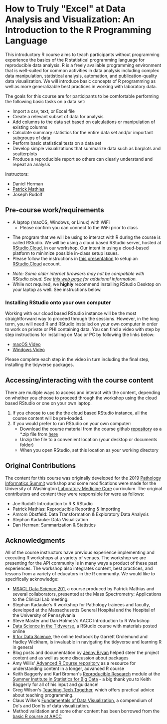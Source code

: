 # How to Truly "Excel" at Data Analysis and Visualization: An Introduction to the R Programming Language

This introductory R course aims to teach participants without programming experience the basics of the R statistical programming language for reproducible data analysis. R is a freely available programming environment that is well-suited for common activities in data analysis including complex data manipulation, statistical analysis, automation, and publication-quality data visualization. We will introduce basic concepts of R programming as well as more generalizable best practices in working with laboratory data.

The goals for this course are for participants to be comfortable performing the following basic tasks on a data set:
- Import a csv, text, or Excel file
- Create a relevant subset of data for analysis
- Add columns to the data set based on calculations or manipulation of existing columns
- Calculate summary statistics for the entire data set and/or important subgroups of data
- Perform basic statistical tests on a data set
- Develop simple visualizations that summarize data such as barplots and scatterplots
- Produce a reproducible report so others can clearly understand and repeat an analysis

Instructors:
- Daniel Herman
- [Patrick Mathias](https://www.linkedin.com/in/pcmathias/)
- Joseph Rudolf

## Pre-course work/requirements

- A laptop (macOS, Windows, or Linux) with WiFi
  - Please confirm you can connect to the WiFi prior to class
<!---
- Please complete the following survey so we can better understand your R experience and what you want out of the course: [Pre Course Survey](https://forms.gle/QSos2JwqhqUojpA79)
--->
- The program that we will be using to interact with R during the course is called RStudio. We will be using a cloud based RStudio server, hosted at [RStudio.Cloud](https://rstudio.cloud/), in our workshop. Our intent in using a cloud-based platform to minimize possible in-class setup issues.
- Please follow the instructions in [this presentation](https://github.com/pcmathias/AACC-2019-Introduction-to-R/blob/master/presentations/00%20-%20Setup_Cloud_Account.pptx) to setup an [RStudio.Cloud](https://rstudio.cloud/) account. 
<!---
- [Link](https://rstudio.cloud/spaces/19998/join?access_code=MVMM2UkHscHnpf%2FBa04Cb7e%2BBXnUi6g4QpFXVq6c) to RStudio.Cloud workspace
--->
   - *Note: Some older internet browsers may not be compatible with RStudio.cloud. See [this web page](https://support.rstudio.com/hc/en-us/articles/227449447-Supported-browsers-for-RStudio-Connect) for additional information.*
- While not required, we **highly** recommend installing RStudio Desktop on your laptop as well. See instructions below.

### Installing RStudio onto your own computer

Working with our cloud based RStudio instance will be the most straightforward way to proceed through the sessions. However, in the long term, you will need R and RStudio installed on your own computer in order to work on private or PHI containing data. You can find a video with step by step instructions for installing on Mac or PC by following the links below:

- [macOS Video](https://www.youtube.com/watch?v=GM88tYlEy_g) 
- [Windows Video](https://www.youtube.com/watch?v=JRKmZK5-6aE)

Please complete each step in the video in turn including the final step, installing the tidyverse packages.

## Accessing/interacting with the course content

There are multiple ways to access and interact with the content, depending on whether you choose to proceed through the workshop using the cloud based RStudio or one on your own laptop. 

1. If you choose to use the the cloud based RStudio instance, all the course content will be pre-loaded. 
2. If you would prefer to run RStudio on your own computer:
   * Download the course material from the course github [repository](https://github.com/pcmathias/AACC-2019-Introduction-to-R) as a \*.zip file from [here](https://github.com/pcmathias/AACC-2019-Introduction-to-R/archive/master.zip) 
   * Unzip the file to a convenient location (your desktop or documents folder)
   * When you open RStudio, set this location as your working directory 

## Original Contributions

The content for this course was originally developed for the 2019 [Pathology Informatics Summit](https://github.com/amromeo/api_r2019) workshop and some modifications were made for the University of Washington [Laboratory Medicine Core](https://github.com/pcmathias/LM-Core-Data-Analysis) curriculum. The original contributors and content they were responsible for were as follows:
- Joe Rudolf: Introduction to R & RStudio
- Patrick Mathias: Reproducible Reporting & Importing
- Amrom Obstfeld: Data Transformation & Exploratory Data Analysis
- Stephan Kadauke: Data Visualization
- Dan Herman: Summarization & Statistics

## Acknowledgments

All of the course instructors have previous experience implementing and executing R workshops at a variety of venues. The workshop we are presenting for the API community is in many ways a product of these past experiences. The workshop also integrates content, best practices, and lessons from a variety of educators in the R community. We would like to specifically acknowledge: 

- [MSACL Data Science 201](https://github.com/pcmathias/MSACL-intermediate-R-course), a course produced by Patrick Mathias and several collaborators, presented at the Mass Spectrometry: Applications to the Clinical Lab meeting.
- Stephan Kadauke's R workshop for Pathology trainees and faculty, developed at the Massachusetts General Hospital and the Hospital of the University of Pennsylvania
- Steve Master and Dan Holmes's AACC Introduction to R Workshop 
- [Data Science in the Tidyverse](https://github.com/AmeliaMN/data-science-in-tidyverse), a RStudio course with materials posted online
- [R for Data Science](http://r4ds.had.co.nz/index.html), the online textbook by Garrett Grolemund and Hadley Wickham, is invaluable in navigating the tidyverse and learning R in general
- Blog posts and documentation by [Jenny Bryan](https://github.com/jennybc) helped steer the project content and as well as some discussion about packages
- Amy Willis' [Advanced R Course repository](https://github.com/adw96/biostat561) as a resource for understanding content in a longer, advanced R course
- Keith Baggerly and Karl Broman's [Reproducible Research](https://github.com/kabagg/sisbid_2018_rr) module at the [Summer Institute in Statistics for Big Data](https://www.biostat.washington.edu/suminst/sisbid) - a big thank you to Keith Baggerly for all of his input and guidance!
- Greg Wilson's [Teaching Tech Together](http://teachtogether.tech/en/), which offers practical advice about teaching programming. 
- Claus Wilke's [Fundamentals of Data Visualization](https://serialmentor.com/dataviz/), a compendium of Do's and Don'ts of data visualization. 
- Method validation and some other content has been borrowed from the [basic R course at AACC](https://github.com/pcmathias/AACC-Introduction-to-R)
